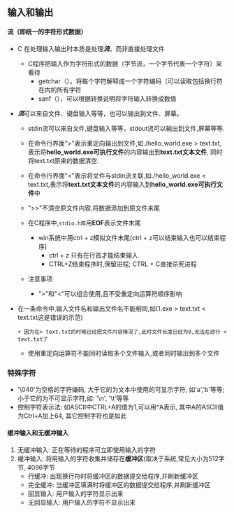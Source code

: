 ## 输入和输出

#### 流（即统一的字符形式数据）

+ C 在处理输入输出时本质是处理***流***，而非直接处理文件
  + C程序把输入作为字符形式的数据（字节流，一个字节代表一个字符）来看待
    + getchar（），将每个字符解释成一个字符编码（可以读取包括换行符在内的所有字符
    + sanf（），可以根据转换说明将字符输入转换成数值

+ ***流***可以来自文件、键盘输入等等，也可以输出到文件、屏幕。

  + stdin流可以来自文件,键盘输入等等，stdout流可以输出到文件,屏幕等等.

  + 在命令行界面">"表示重定向输出到文件,如./hello_world.exe > text.txt,表示将**hello_world.exe可执行文件**的内容输出到**text.txt文本文件**, 同时将text.txt原来的数据清空.
  + 在命令行界面"<"表示将文件与stdin流关联,如./hello_world.exe < text.txt,表示将**text.txt文本文件**的内容输入到**hello_world.exe可执行文件**中
  + ">>"不清空原文件内容,将数据添加到原文件末尾
  + 在C程序中,`stdio.h库`用**EOF**表示文件末尾
    + win系统中用ctrl + z模拟文件末尾(ctrl + z可以结束输入也可以结束程序)
      + ctrl + z 只有在行首才能结束输入
      + CTRL+Z结束程序时,保留进程; CTRL + C直接杀死进程

  + 注意事项

    + ">"和"<"可以组合使用,且不受重定向运算符顺序影响
+ 在一条命令中,输入文件名和输出文件名不能相同,如(1.exe > text.txt < text.txt这是错误的示范)
  
      + 因为在> text.txt的时候已经把文件内容情况了,此时文件长度已经为0,无法在进行 < text.txt了
  
    + 使用重定向运算符不能同时读取多个文件输入,或者同时输出到多个文件

### 特殊字符

+ '\040'为空格的字符编码, 大于它的为文本中使用的可显示字符, 如'a','b'等等; 小于它的为不可显示字符,如: '\n', '\t'等等
+ 控制字符表示法: 如ASCII中CTRL+A的值为1,可以用^A表示, 其中A的ASCII值为Ctrl+A加上64, 其它控制字符也是如此





#### 缓冲输入和无缓冲输入

1. 无缓冲输入: 正在等待的程序可立即使用输入的字符
2. 缓冲输入: 将用输入的字符收集并储存在**缓冲区**(取决于系统,常见大小为512字节, 4096字节
   + 行缓冲: 出现换行符时将缓冲区的数据提交给程序,并刷新缓冲区
   + 完全缓冲: 当缓冲区填满时将缓冲区的数据提交给程序,并刷新缓冲区
   + 回显输入: 用户输入的字符显示出来
   + 无回显输入: 用户输入的字符不显示出来







